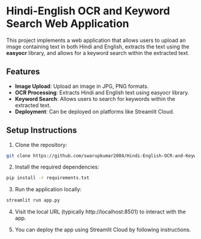 # Hindi-English OCR and Keyword Search Web Application

This project implements a web application that allows users to upload an image containing text in both Hindi and English, extracts the text using the **easyocr** library, and allows for a keyword search within the extracted text.

## Features

- **Image Upload**: Upload an image in JPG, PNG formats.
- **OCR Processing**: Extracts Hindi and English text using easyocr library.
- **Keyword Search**: Allows users to search for keywords within the extracted text.
- **Deployment**: Can be deployed on platforms like Streamlit Cloud.

## Setup Instructions

1. Clone the repository:

```bash
git clone https://github.com/swarupkumar2004/Hindi-English-OCR-and-Keyword-Search-Web-Application.git
```

2. Install the required dependencies:

```bash
pip install -r requirements.txt
```
3. Run the application locally:

```bash
streamlit run app.py
```
4. Visit the local URL (typically http://localhost:8501) to interact with the app.

5. You can deploy the app using Streamlit Cloud by following instructions.
